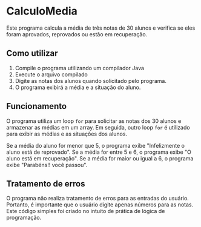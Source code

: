 # CalculoMedia

Este programa calcula a média de três notas de 30 alunos e verifica se eles foram aprovados, reprovados ou estão em recuperação.

## Como utilizar

1. Compile o programa utilizando um compilador Java
2. Execute o arquivo compilado
3. Digite as notas dos alunos quando solicitado pelo programa.
4. O programa exibirá a média e a situação do aluno.

## Funcionamento

O programa utiliza um loop `for` para solicitar as notas dos 30 alunos e armazenar as médias em um array. 
Em seguida, outro loop `for` é utilizado para exibir as médias e as situações dos alunos.

Se a média do aluno for menor que 5, o programa exibe "Infelizmente o aluno está de reprovado". 
Se a média for entre 5 e 6, o programa exibe "O aluno está em recuperação". Se a média for maior ou igual a 6, o programa exibe "Parabéns!! você passou".

## Tratamento de erros

O programa não realiza tratamento de erros para as entradas do usuário. Portanto, é importante que o usuário digite apenas números para as notas.
Este código simples foi criado no intuito de prática de lógica de programação.
